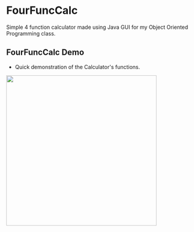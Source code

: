 # FourFuncCalc
Simple 4 function calculator made using Java GUI for my Object Oriented Programming class.

## FourFuncCalc Demo
- Quick demonstration of the Calculator's functions.

<img src="https://user-images.githubusercontent.com/62784941/152632030-94ef56ab-45a8-4887-a97e-59c69df788ef.gif" width="400" height="400"/>
